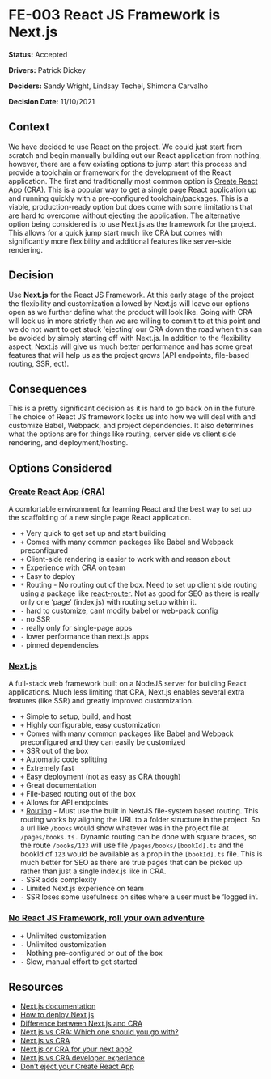 # FE-003 React JS Framework is Next.js

**Status:** Accepted

**Drivers:** Patrick Dickey

**Deciders:** Sandy Wright, Lindsay Techel, Shimona Carvalho

**Decision Date:** 11/10/2021

## Context

We have decided to use React on the project. We could just start from scratch and begin manually building out our React application from nothing, however, there are a few existing options to jump start this process and provide a toolchain or framework for the development of the React application. The first and traditionally most common option is [Create React App](https://reactjs.org/docs/create-a-new-react-app.html) (CRA). This is a popular way to get a single page React application up and running quickly with a pre-configured toolchain/packages. This is a viable, production-ready option but does come with some limitations that are hard to overcome without [ejecting](https://create-react-app.dev/docs/available-scripts#npm-run-eject) the application. The alternative option being considered is to use Next.js as the framework for the project. This allows for a quick jump start much like CRA but comes with significantly more flexibility and additional features like server-side rendering.

## Decision

Use **Next.js** for the React JS Framework. At this early stage of the project the flexibility and customization allowed by Next.js will leave our options open as we further define what the product will look like. Going with CRA will lock us in more strictly than we are willing to commit to at this point and we do not want to get stuck 'ejecting’ our CRA down the road when this can be avoided by simply starting off with Next.js. In addition to the flexibility aspect, Next.js will give us much better performance and has some great features that will help us as the project grows (API endpoints, file-based routing, SSR, ect).

## Consequences

This is a pretty significant decision as it is hard to go back on in the future. The choice of React JS framework locks us into how we will deal with and customize Babel, Webpack, and project dependencies. It also determines what the options are for things like routing, server side vs client side rendering, and deployment/hosting.

## Options Considered

### [Create React App (CRA) ](https://reactjs.org/docs/create-a-new-react-app.html)

A comfortable environment for learning React and the best way to set up the scaffolding of a new single page React application.

- `+` Very quick to get set up and start building
- `+` Comes with many common packages like Babel and Webpack preconfigured
- `+` Client-side rendering is easier to work with and reason about
- `+` Experience with CRA on team
- `+` Easy to deploy
- `*` Routing - No routing out of the box. Need to set up client side routing using a package like [react-router](https://nextjs.org/docs/routing/introduction). Not as good for SEO as there is really only one ‘page’ (index.js) with routing setup within it.
- `-` hard to customize, cant modify babel or web-pack config
- `-` no SSR
- `-` really only for single-page apps
- `-` lower performance than next.js apps
- `-` pinned dependencies

### [Next.js](https://nextjs.org/)

A full-stack web framework built on a NodeJS server for building React applications. Much less limiting that CRA, Next.js enables several extra features (like SSR) and greatly improved customization.

- `+` Simple to setup, build, and host
- `+` Highly configurable, easy customization
- `+` Comes with many common packages like Babel and Webpack preconfigured and they can easily be customized
- `+` SSR out of the box
- `+` Automatic code splitting
- `+` Extremely fast
- `+` Easy deployment (not as easy as CRA though)
- `+` Great documentation
- `+` File-based routing out of the box
- `+` Allows for API endpoints
- `*` [Routing](https://nextjs.org/docs/routing/introduction) - Must use the built in NextJS file-system based routing. This routing works by aligning the URL to a folder structure in the project. So a url like `/books` would show whatever was in the project file at `/pages/books.ts.` Dynamic routing can be done with square braces, so the route `/books/123` will use file `/pages/books/[bookId].ts` and the bookId of `123` would be available as a prop in the `[bookId].ts` file. This is much better for SEO as there are true pages that can be picked up rather than just a single index.js like in CRA.
- `-` SSR adds complexity
- `-` Limited Next.js experience on team
- `-` SSR loses some usefulness on sites where a user must be ‘logged in’.

### [No React JS Framework, roll your own adventure]()

- `+` Unlimited customization
- `-` Unlimited customization
- `-` Nothing pre-configured or out of the box
- `-` Slow, manual effort to get started

## Resources

- [Next.js documentation](https://nextjs.org/docs/getting-started)
- [How to deploy Next.js](https://nextjs.org/docs/deployment)
- [Difference between Next.js and CRA](https://frontend-digest.com/whats-the-difference-between-nextjs-and-create-react-app-11b55650a612)
- [Next.js vs CRA: Which one should you go with?](https://medium.com/@OPTASY.com/create-react-app-vs-next-js-which-one-should-you-go-with-for-building-your-next-app-c025159dc0b)
- [Next.js vs CRA](https://pagepro.co/blog/nextjs-vs-react/)
- [Next.js or CRA for your next app?](https://www.optasy.com/blog/create-react-app-vs-nextjs-which-one-should-you-go-building-your-next-app)
- [Next.js vs CRA developer experience](https://blog.logrocket.com/next-js-vs-react-developer-experience/)
- [Don’t eject your Create React App](https://medium.com/curated-by-versett/dont-eject-your-create-react-app-b123c5247741)
